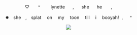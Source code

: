 <p align="center"> ♡ ⠀　❛⠀　⠀lynette⠀　,⠀　she⠀　he　　, </p>
<p align="center"> ✸ she , splat  on  my  toon  till  i  booyah! ﹒  ❜ </p>

<p align="center"> <img width"550" height"400" src="https://images-ext-1.discordapp.net/external/N4RvfyQzR72lrB2LPODB6lq_xBTzRSOVVl9rn4O6cw0/https/64.media.tumblr.com/933dee288967c7451ccea66e42d83583/a3c9a62964675145-5b/s640x960/914361be83808b175c2798cc18d77a7cdeccf641.gifv?format=webp&width=717&height=370"> </p>
